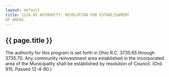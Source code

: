 ```yaml
---
layout: default 
title: 1224.05 AUTHORITY; RESOLUTION FOR ESTABLISHMENT
OF AREAS.
---
```


{{ page.title }}
----------------

The authority for this program is set forth in Ohio R.C. 3735.65 through
3735.70. Any community reinvestment area established in the incorporated
area of the Municipality shall be established by resolution of Council.
(Ord. 915. Passed 12-4-80.)
